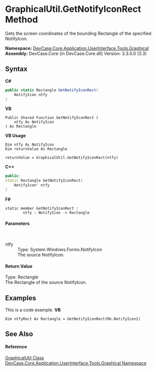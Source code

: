 # GraphicalUtil.GetNotifyIconRect Method 
 

Gets the screen coordinates of the bounding Rectangle of the specified NotifyIcon.

**Namespace:**&nbsp;<a href="N_DevCase_Core_Application_UserInterface_Tools_Graphical">DevCase.Core.Application.UserInterface.Tools.Graphical</a><br />**Assembly:**&nbsp;DevCase.Core (in DevCase.Core.dll) Version: 3.3.0.0 (3.3)

## Syntax

**C#**<br />
``` C#
public static Rectangle GetNotifyIconRect(
	NotifyIcon ntfy
)
```

**VB**<br />
``` VB
Public Shared Function GetNotifyIconRect ( 
	ntfy As NotifyIcon
) As Rectangle
```

**VB Usage**<br />
``` VB Usage
Dim ntfy As NotifyIcon
Dim returnValue As Rectangle

returnValue = GraphicalUtil.GetNotifyIconRect(ntfy)
```

**C++**<br />
``` C++
public:
static Rectangle GetNotifyIconRect(
	NotifyIcon^ ntfy
)
```

**F#**<br />
``` F#
static member GetNotifyIconRect : 
        ntfy : NotifyIcon -> Rectangle 

```


#### Parameters
&nbsp;<dl><dt>ntfy</dt><dd>Type: System.Windows.Forms.NotifyIcon<br />The source NotifyIcon.</dd></dl>

#### Return Value
Type: Rectangle<br />The Rectangle of the source NotifyIcon.

## Examples
This is a code example. 
**VB**<br />
``` VB
Dim ntfyRect As Rectangle = GetNotifyIconRect(Me.NotifyIcon1)
```


## See Also


#### Reference
<a href="T_DevCase_Core_Application_UserInterface_Tools_Graphical_GraphicalUtil">GraphicalUtil Class</a><br /><a href="N_DevCase_Core_Application_UserInterface_Tools_Graphical">DevCase.Core.Application.UserInterface.Tools.Graphical Namespace</a><br />